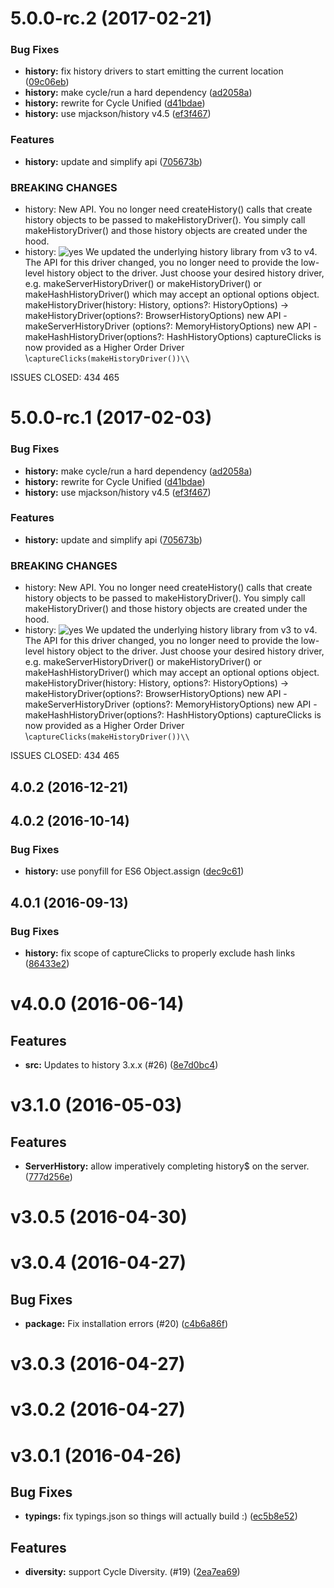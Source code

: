 <a name="5.0.0-rc.2"></a>
# 5.0.0-rc.2 (2017-02-21)


### Bug Fixes

* **history:** fix history drivers to start emitting the current location ([09c06eb](https://github.com/cyclejs/cyclejs/tree/master/packages/history/commit/09c06eb))
* **history:** make cycle/run a hard dependency ([ad2058a](https://github.com/cyclejs/cyclejs/tree/master/packages/history/commit/ad2058a))
* **history:** rewrite for Cycle Unified ([d41bdae](https://github.com/cyclejs/cyclejs/tree/master/packages/history/commit/d41bdae))
* **history:** use mjackson/history v4.5 ([ef3f467](https://github.com/cyclejs/cyclejs/tree/master/packages/history/commit/ef3f467))


### Features

* **history:** update and simplify api ([705673b](https://github.com/cyclejs/cyclejs/tree/master/packages/history/commit/705673b))


### BREAKING CHANGES

* history: New API. You no longer need createHistory() calls that
create history objects to be passed to makeHistoryDriver(). You simply
call makeHistoryDriver() and those history objects are created under the
hood.
* history: ![yes](https://img.shields.io/badge/will%20it%20affect%20me%3F-yes-red.svg)
We updated the underlying history library from v3 to v4. The API for this driver changed, you no longer need to provide the low-level history object to the driver. Just choose your desired history driver, e.g. makeServerHistoryDriver() or makeHistoryDriver() or makeHashHistoryDriver() which may accept an optional options object.
makeHistoryDriver(history: History, options?: HistoryOptions) ->  makeHistoryDriver(options?: BrowserHistoryOptions)
new API - makeServerHistoryDriver (options?: MemoryHistoryOptions)
new API - makeHashHistoryDriver(options?: HashHistoryOptions)
captureClicks is now provided as a Higher Order Driver  \\`captureClicks(makeHistoryDriver())\\`

ISSUES CLOSED: 434 465



<a name="5.0.0-rc.1"></a>
# 5.0.0-rc.1 (2017-02-03)


### Bug Fixes

* **history:** make cycle/run a hard dependency ([ad2058a](https://github.com/cyclejs/cyclejs/tree/master/packages/history/commit/ad2058a))
* **history:** rewrite for Cycle Unified ([d41bdae](https://github.com/cyclejs/cyclejs/tree/master/packages/history/commit/d41bdae))
* **history:** use mjackson/history v4.5 ([ef3f467](https://github.com/cyclejs/cyclejs/tree/master/packages/history/commit/ef3f467))


### Features

* **history:** update and simplify api ([705673b](https://github.com/cyclejs/cyclejs/tree/master/packages/history/commit/705673b))


### BREAKING CHANGES

* history: New API. You no longer need createHistory() calls that
create history objects to be passed to makeHistoryDriver(). You simply
call makeHistoryDriver() and those history objects are created under the
hood.
* history: ![yes](https://img.shields.io/badge/will%20it%20affect%20me%3F-yes-red.svg)
We updated the underlying history library from v3 to v4. The API for this driver changed, you no longer need to provide the low-level history object to the driver. Just choose your desired history driver, e.g. makeServerHistoryDriver() or makeHistoryDriver() or makeHashHistoryDriver() which may accept an optional options object.
makeHistoryDriver(history: History, options?: HistoryOptions) ->  makeHistoryDriver(options?: BrowserHistoryOptions)
new API - makeServerHistoryDriver (options?: MemoryHistoryOptions)
new API - makeHashHistoryDriver(options?: HashHistoryOptions)
captureClicks is now provided as a Higher Order Driver  \\`captureClicks(makeHistoryDriver())\\`

ISSUES CLOSED: 434 465



<a name="4.0.2"></a>
## 4.0.2 (2016-12-21)



<a name="4.0.2"></a>
## 4.0.2 (2016-10-14)


### Bug Fixes

* **history:** use ponyfill for ES6 Object.assign ([dec9c61](https://github.com/cyclejs/cyclejs/tree/master/packages/history/commit/dec9c61))



<a name="4.0.1"></a>
## 4.0.1 (2016-09-13)


### Bug Fixes

* **history:** fix scope of captureClicks to properly exclude hash links  ([86433e2](https://github.com/cyclejs/cyclejs/tree/master/packages/history/commit/86433e2))



# v4.0.0 (2016-06-14)


## Features

- **src:** Updates to history 3.x.x (#26)
  ([8e7d0bc4](https://github.com/git+https://github.com/cyclejs/history.git/commits/8e7d0bc4ac122deca4b64c4b84f9f3f73ba29b7a))


# v3.1.0 (2016-05-03)


## Features

- **ServerHistory:** allow imperatively completing history$ on the server.
  ([777d256e](https://github.com/git+https://github.com/cyclejs/history.git/commits/777d256e8460917f1720ee79c40a131be31ce2ab))


# v3.0.5 (2016-04-30)


# v3.0.4 (2016-04-27)


## Bug Fixes

- **package:** Fix installation errors (#20)
  ([c4b6a86f](https://github.com/git+https://github.com/cyclejs/history.git/commits/c4b6a86f53b3accee7eda45f85cc635c7d98d1d2))


# v3.0.3 (2016-04-27)


# v3.0.2 (2016-04-27)


# v3.0.1 (2016-04-26)


## Bug Fixes

- **typings:** fix typings.json so things will actually build :)
  ([ec5b8e52](https://github.com/git+https://github.com/cyclejs/history.git/commits/ec5b8e52f5a67adcc84ee1b6ffaa3a13ca29612d))


## Features

- **diversity:** support Cycle Diversity. (#19)
  ([2ea7ea69](https://github.com/git+https://github.com/cyclejs/history.git/commits/2ea7ea6916b7cf24f704dea918b25756bd8139a1))


